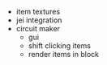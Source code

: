 - item textures
 - jei integration
 - circuit maker
     - gui
     - shift clicking items
     - render items in block